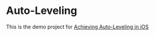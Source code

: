 # Auto-Leveling
This is the demo project for [Achieving Auto-Leveling in iOS](https://itnext.io/achieving-auto-leveling-in-ios-7f2a31890509)
